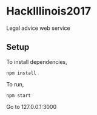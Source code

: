# HackIllinois2017
Legal advice web service

## Setup
To install dependencies,
```
npm install
```
To run,
```
npm start
```
Go to 127.0.0.1:3000